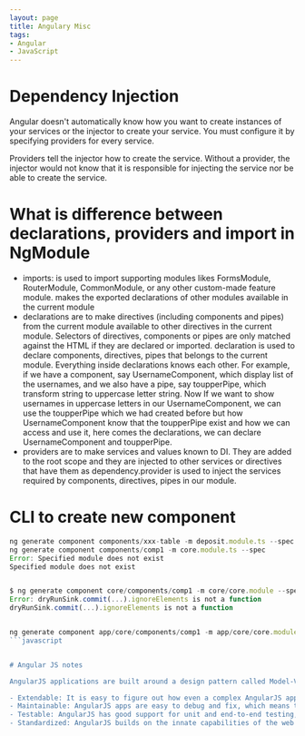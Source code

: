 ```yaml
---
layout: page
title: Angulary Misc
tags:
- Angular
- JavaScript
---
```

# Dependency Injection
Angular doesn't automatically know how you want to create instances of your services or the injector to create your service. You must configure it by specifying providers for every service.

Providers tell the injector how to create the service. Without a provider, the injector would not know that it is responsible for injecting the service nor be able to create the service.


# What is difference between declarations, providers and import in NgModule

* imports: is used to import supporting modules likes FormsModule, RouterModule, CommonModule, or any other custom-made feature module. makes the exported declarations of other modules available in the current module
* declarations are to make directives (including components and pipes) from the current module available to other directives in the current module. Selectors of directives, components or pipes are only matched against the HTML if they are declared or imported. declaration is used to declare components, directives, pipes that belongs to the current module. Everything inside declarations knows each other. For example, if we have a component, say UsernameComponent, which display list of the usernames, and we also have a pipe, say toupperPipe, which transform string to uppercase letter string. Now If we want to show usernames in uppercase letters in our UsernameComponent, we can use the toupperPipe which we had created before but how UsernameComponent know that the toupperPipe exist and how we can access and use it, here comes the declarations, we can declare UsernameComponent and toupperPipe.
* providers are to make services and values known to DI. They are added to the root scope and they are injected to other services or directives that have them as dependency.provider is used to inject the services required by components, directives, pipes in our module.

# CLI to create new component
```javascript
ng generate component components/xxx-table -m deposit.module.ts --spec
ng generate component components/comp1 -m core.module.ts --spec
Error: Specified module does not exist
Specified module does not exist


$ ng generate component core/components/comp1 -m core/core.module --spec
Error: dryRunSink.commit(...).ignoreElements is not a function
dryRunSink.commit(...).ignoreElements is not a function


ng generate component app/core/components/comp1 -m app/core/core.module --spec
```javascript


# Angular JS notes

AngularJS applications are built around a design pattern called Model-View-Controller (MVC), which places an emphasis on creating applications that are

- Extendable: It is easy to figure out how even a complex AngularJS app works once you understand the basics—and that means you can easily enhance applications to create new and useful features for your users.
- Maintainable: AngularJS apps are easy to debug and fix, which means that long-term maintenance is simplified.
- Testable: AngularJS has good support for unit and end-to-end testing, meaning that you can find and fix defects before your users do.
- Standardized: AngularJS builds on the innate capabilities of the web browser without getting in your way, allowing you to create standards-compliant web apps that take advantage of the latest features (such as HTML5 APIs) and popular tools and frameworks.
